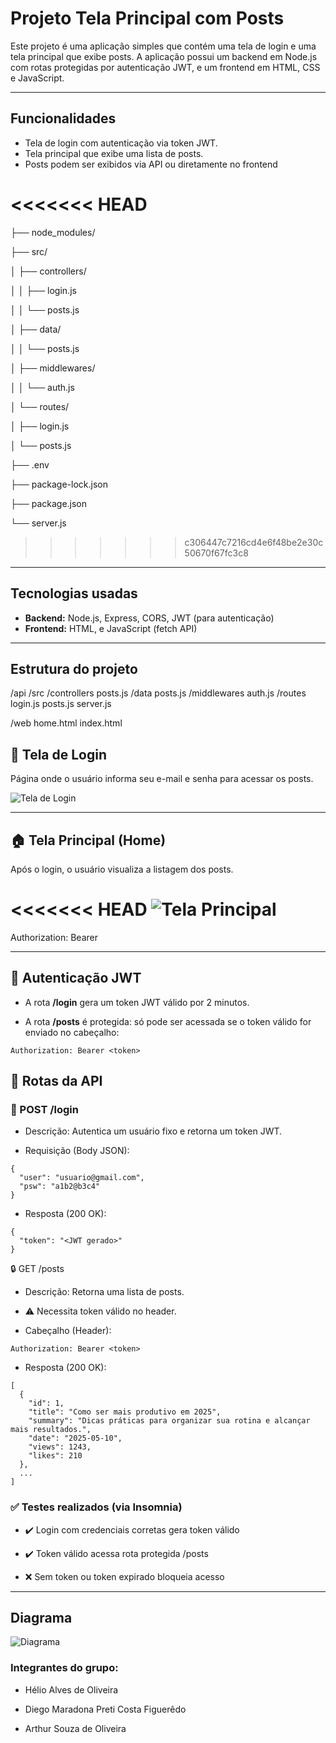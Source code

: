 # Projeto Tela Principal com Posts

Este projeto é uma aplicação simples que contém uma tela de login e uma tela principal que exibe posts. A aplicação possui um backend em Node.js com rotas protegidas por autenticação JWT, e um frontend em HTML, CSS e JavaScript.

---

## Funcionalidades

- Tela de login com autenticação via token JWT.
- Tela principal que exibe uma lista de posts.
- Posts podem ser exibidos via API ou diretamente no frontend 

<<<<<<< HEAD
=======
├── node_modules/

├── src/

│ ├── controllers/

│ │ ├── login.js

│ │ └── posts.js

│ ├── data/

│ │ └── posts.js

│ ├── middlewares/

│ │ └── auth.js

│ └── routes/

│   ├── login.js

│   └── posts.js

├── .env

├── package-lock.json

├── package.json

└── server.js
>>>>>>> c306447c7216cd4e6f48be2e30c50670f67fc3c8

---

## Tecnologias usadas

- **Backend:** Node.js, Express, CORS, JWT (para autenticação)
- **Frontend:** HTML, e JavaScript (fetch API)
  
---

## Estrutura do projeto
/api
/src
/controllers
posts.js
/data
posts.js
/middlewares
auth.js
/routes
login.js
posts.js
server.js

/web
home.html
index.html
 
## 🔐 Tela de Login

Página onde o usuário informa seu e-mail e senha para acessar os posts.

![Tela de Login](./images/index-atividade2.png)

---

## 🏠 Tela Principal (Home)

Após o login, o usuário visualiza a listagem dos posts.

<<<<<<< HEAD
![Tela Principal](./images/home-atividade2.png)
=======
Authorization: Bearer <token>

---

## 🔐 Autenticação JWT
- A rota **/login** gera um token JWT válido por 2 minutos.

- A rota **/posts** é protegida: só pode ser acessada se o token válido for enviado no cabeçalho:

```
Authorization: Bearer <token>
```

## 🔁 Rotas da API
### 📨 POST /login
- Descrição: Autentica um usuário fixo e retorna um token JWT.

- Requisição (Body JSON):
```
{
  "user": "usuario@gmail.com",
  "psw": "a1b2@b3c4"
}
```
- Resposta (200 OK):
```
{
  "token": "<JWT gerado>"
}
```
🔒 GET /posts
- Descrição: Retorna uma lista de posts.
 - ⚠️ Necessita token válido no header.

- Cabeçalho (Header):

```
Authorization: Bearer <token>
```
- Resposta (200 OK):
```
[
  {
    "id": 1,
    "title": "Como ser mais produtivo em 2025",
    "summary": "Dicas práticas para organizar sua rotina e alcançar mais resultados.",
    "date": "2025-05-10",
    "views": 1243,
    "likes": 210
  },
  ...
]
```

### ✅ Testes realizados (via Insomnia)
- ✔️ Login com credenciais corretas gera token válido

- ✔️ Token válido acessa rota protegida /posts

- ❌ Sem token ou token expirado bloqueia acesso

---

## Diagrama

![Diagrama](./diagrama.png)


### Integrantes do grupo:

- Hélio Alves de Oliveira

- Diego Maradona Preti Costa Figuerêdo

- Arthur Souza de Oliveira

